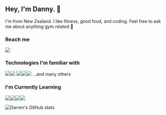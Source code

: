 ## Hey, I'm Danny. 👋 
I'm from New Zealand. I like fitness, good food, and coding. Feel free to ask me about anything gym related :muscle:

### Reach me
<!--<a href="mailto:"><img src="https://img.shields.io/badge/Gmail-D14836?style=for-the-badge&logo=gmail&logoColor=white"></a> -->
<a href="https://www.linkedin.com/in/darren-jooste/"><img src="https://img.shields.io/badge/LinkedIn-0077B5?style=for-the-badge&logo=linkedin&logoColor=white"></a> 


### Technologies I'm familiar with
<img src="https://img.shields.io/badge/Python-3776AB?style=for-the-badge&logo=python&logoColor=white"><img src="https://img.shields.io/badge/JavaScript-F7DF1E?style=for-the-badge&logo=javascript&logoColor=black"> <img src="https://img.shields.io/badge/React-20232A?style=for-the-badge&logo=react&logoColor=61DAFB"><img src="https://img.shields.io/badge/TailwindCSS-06B6D4?style=for-the-badge&logo=tailwindcss&logoColor=white"><img src="https://img.shields.io/badge/PostgreSQL-316192?style=for-the-badge&logo=postgresql&logoColor=white">
...and many others

### I'm Currently Learning
<img src="https://img.shields.io/badge/TypeScript-007ACC?style=for-the-badge&logo=typescript&logoColor=white"><img src="https://img.shields.io/badge/Gatsby-663399?style=for-the-badge&logo=gatsby&logoColor=white"><img src="https://img.shields.io/badge/Redux-593D88?style=for-the-badge&logo=redux&logoColor=white"><img src="https://img.shields.io/badge/Three.js-000000?style=for-the-badge&logo=three.js&logoColor=white"> 


![Darren's GitHub stats](https://github-readme-stats.vercel.app/api?username=justjooste&show_icons=true&theme=dark)
